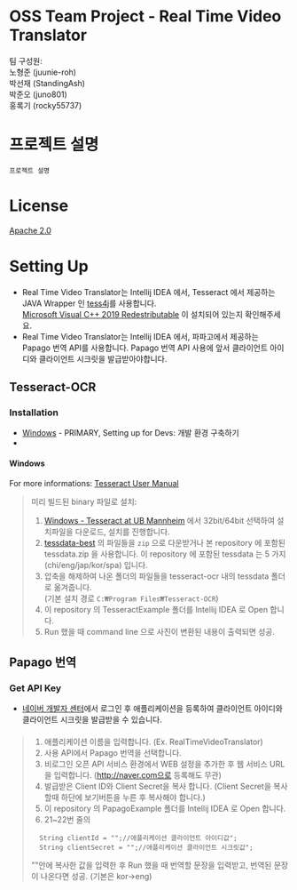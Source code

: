 # OSS Team Project - Real Time Video Translator

팀 구성원:   
노형준 (juunie-roh)   
박선재 (StandingAsh)   
박준오 (juno801)   
홍록기 (rocky55737)

# 프로젝트 설명

`프로젝트 설명`

# License

[Apache 2.0](LICENSE.md)

# Setting Up

* Real Time Video Translator는 Intellij IDEA 에서, Tesseract 에서 제공하는 JAVA Wrapper 인 [tess4j](https://github.com/nguyenq/tess4j, "tess4j")를 사용합니다.   
[Microsoft Visual C++ 2019 Redestributable](https://visualstudio.microsoft.com/ko/downloads/) 이 설치되어 있는지 확인해주세요.
* Real Time Video Translator는 Intellij IDEA 에서, 파파고에서 제공하는 Papago 번역 API를 사용합니다. Papago 번역 API 사용에 앞서 클라이언트 아이디와 클라이언트 시크릿을 발급받아야합니다.

## Tesseract-OCR
### Installation

* [Windows](README.md#windows) - PRIMARY, Setting up for Devs: 개발 환경 구축하기
* 

#### Windows

For more informations: [Tesseract User Manual](https://tesseract-ocr.github.io/tessdoc/Home.html, "Install tesseract via pre-built binary files")   

> 미리 빌드된 binary 파일로 설치:   
> 1. [Windows - Tesseract at UB Mannheim](https://github.com/UB-Mannheim/tesseract/wiki) 에서 32bit/64bit 선택하여 설치파일을 다운로드, 설치를 진행합니다.   
> 2. [tessdata-best](https://github.com/tesseract-ocr/tessdata_best) 의 파일들을 `zip` 으로 다운받거나 본 repository 에 포함된 tessdata.zip 을 사용합니다.
> 이 repository 에 포함된 tessdata 는 5 가지(chi/eng/jap/kor/spa) 입니다.
> 3. 압축을 해제하여 나온 폴더의 파일들을 tesseract-ocr 내의 tessdata 폴더로 옮겨줍니다.   
>   (기본 설치 경로 `C:₩Program Files₩Tesseract-OCR`)
> 4. 이 repository 의 TesseractExample 폴더를 Intellij IDEA 로 Open 합니다.
> 5. Run 했을 때 command line 으로 사진이 변환된 내용이 출력되면 성공.

## Papago 번역
### Get API Key

* [네이버 개발자 센터](https://developers.naver.com/apps/#/register)에서 로그인 후 애플리케이션을 등록하여 클라이언트 아이디와 클라이언트 시크릿을 발급받을 수 있습니다.

####
> 1. 애플리케이션 이름을 입력합니다. (Ex. RealTimeVideoTranslator)
> 2. 사용 API에서 Papago 번역을 선택합니다.
> 3. 비로그인 오픈 API 서비스 환경에서 WEB 설정을 추가한 후 웹 서비스 URL을 입력합니다. (http://naver.com으로 등록해도 무관)
> 4. 발급받은 Client ID와 Client Secret을 복사 합니다. (Client Secret을 복사할때 하단에 보기버튼을 누른 후 복사해야 합니다.)
> 5. 이 repository 의 PapagoExample 폴더를 Intellij IDEA 로 Open 합니다.
> 6. 21~22번 줄의
> 
>   ```
>     String clientId = "";//애플리케이션 클라이언트 아이디값";
>     String clientSecret = "";//애플리케이션 클라이언트 시크릿값";
>   ```
> 
>    ""안에 복사한 값을 입력한 후 Run 했을 때 번역할 문장을 입력받고, 번역된 문장이 나온다면 성공. (기본은 kor->eng)
